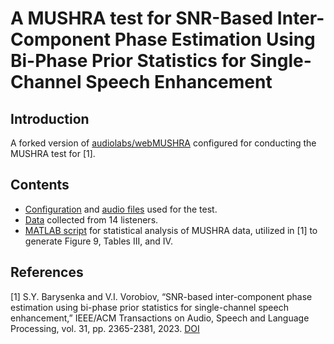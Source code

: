 # A MUSHRA test for SNR-Based Inter-Component Phase Estimation Using Bi-Phase Prior Statistics for Single-Channel Speech Enhancement

## Introduction

A forked version of [audiolabs/webMUSHRA](https://github.com/audiolabs/webMUSHRA) configured for conducting the MUSHRA test for [1].

## Contents

* [Configuration](gui/configs/default.yaml) and [audio files](gui/configs/resources/audio) used for the test.
* [Data](matlab/icpr_mushra_data.mat) collected from 14 listeners.
* [MATLAB script](matlab/icpr_mushra_analysis.m) for statistical analysis of MUSHRA data, utilized in [1] to generate Figure 9, Tables III, and IV.

## References

[1] S.Y. Barysenka and V.I. Vorobiov, “SNR-based inter-component phase estimation using bi-phase prior statistics for single-channel speech enhancement,” IEEE/ACM Transactions on Audio, Speech and Language Processing, vol. 31, pp. 2365-2381, 2023. [DOI](https://doi.org/10.1109/TASLP.2023.3284514)
